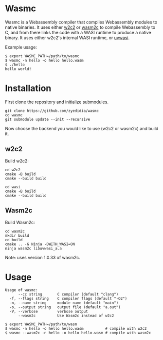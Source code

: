 # Wasmc

Wasmc is a Webassembly compiler that compiles Webassembly modules to native
binaries. It uses either [w2c2](https://github.com/turbolent/w2c2) or
[wasm2c](https://github.com/WebAssembly/wabt/tree/main/wasm2c) to compile
Webassembly to C, and from there links the code with a WASI runtime to produce
a native binary. It uses either w2c2's internal WASI runtime, or
[uvwasi](https://github.com/nodejs/uvwasi).

Example usage:

```
$ export WASMC_PATH=/path/to/wasmc
$ wasmc -n hello -o hello hello.wasm
$ ./hello
hello world!
```

# Installation

First clone the repository and initialize submodules.

```
git clone https://github.com/zyedidia/wasmc
cd wasmc
git submodule update --init --recursive
```

Now choose the backend you would like to use (w2c2 or wasm2c) and build it.

## w2c2

Build w2c2:

```
cd w2c2
cmake -B build
cmake --build build

cd wasi
cmake -B build
cmake --build build
```

## Wasm2c

Build Wasm2c:

```
cd wasm2c
mkdir build
cd build
cmake .. -G Ninja -DWITH_WASI=ON
ninja wasm2c libuvwasi_a.a
```

Note: uses version 1.0.33 of wasm2c.

# Usage

```
Usage of wasmc:
      --cc string       C compiler (default "clang")
  -f, --flags string    C compiler flags (default "-O2")
  -n, --name string     module name (default "main")
  -o, --output string   output file (default "a.out")
  -V, --verbose         verbose output
      --wasm2c          Use Wasm2c instead of w2c2
```

```
$ export WASMC_PATH=/path/to/wasm
$ wasmc -n hello -o hello hello.wasm          # compile with w2c2
$ wasmc --wasm2c -n hello -o hello hello.wasm # compile with wasm2c
```
